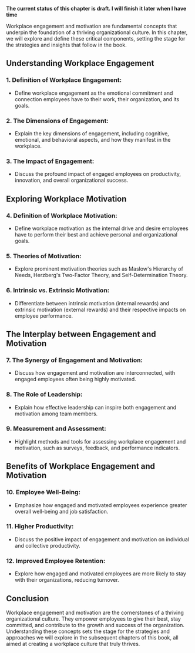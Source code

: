 **The current status of this chapter is draft. I will finish it later when I have time**

Workplace engagement and motivation are fundamental concepts that underpin the foundation of a thriving organizational culture. In this chapter, we will explore and define these critical components, setting the stage for the strategies and insights that follow in the book.

**Understanding Workplace Engagement**
--------------------------------------

### **1. Definition of Workplace Engagement:**

* Define workplace engagement as the emotional commitment and connection employees have to their work, their organization, and its goals.

### **2. The Dimensions of Engagement:**

* Explain the key dimensions of engagement, including cognitive, emotional, and behavioral aspects, and how they manifest in the workplace.

### **3. The Impact of Engagement:**

* Discuss the profound impact of engaged employees on productivity, innovation, and overall organizational success.

**Exploring Workplace Motivation**
----------------------------------

### **4. Definition of Workplace Motivation:**

* Define workplace motivation as the internal drive and desire employees have to perform their best and achieve personal and organizational goals.

### **5. Theories of Motivation:**

* Explore prominent motivation theories such as Maslow's Hierarchy of Needs, Herzberg's Two-Factor Theory, and Self-Determination Theory.

### **6. Intrinsic vs. Extrinsic Motivation:**

* Differentiate between intrinsic motivation (internal rewards) and extrinsic motivation (external rewards) and their respective impacts on employee performance.

**The Interplay between Engagement and Motivation**
---------------------------------------------------

### **7. The Synergy of Engagement and Motivation:**

* Discuss how engagement and motivation are interconnected, with engaged employees often being highly motivated.

### **8. The Role of Leadership:**

* Explain how effective leadership can inspire both engagement and motivation among team members.

### **9. Measurement and Assessment:**

* Highlight methods and tools for assessing workplace engagement and motivation, such as surveys, feedback, and performance indicators.

**Benefits of Workplace Engagement and Motivation**
---------------------------------------------------

### **10. Employee Well-Being:**

* Emphasize how engaged and motivated employees experience greater overall well-being and job satisfaction.

### **11. Higher Productivity:**

* Discuss the positive impact of engagement and motivation on individual and collective productivity.

### **12. Improved Employee Retention:**

* Explore how engaged and motivated employees are more likely to stay with their organizations, reducing turnover.

**Conclusion**
--------------

Workplace engagement and motivation are the cornerstones of a thriving organizational culture. They empower employees to give their best, stay committed, and contribute to the growth and success of the organization. Understanding these concepts sets the stage for the strategies and approaches we will explore in the subsequent chapters of this book, all aimed at creating a workplace culture that truly thrives.
